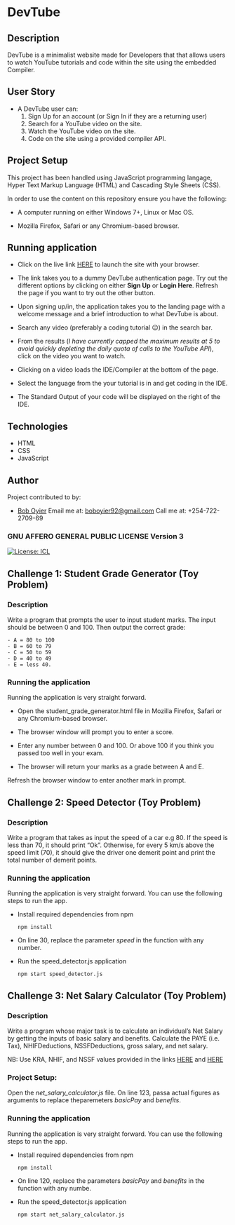 # DevTube

## Description

DevTube is a minimalist website made for Developers that that allows users to watch YouTube tutorials and code within the site using the embedded Compiler.

## User Story

- A DevTube user can:
  1.  Sign Up for an account (or Sign In if they are a returning user)
  2.  Search for a YouTube video on the site.
  3.  Watch the YouTube video on the site.
  4.  Code on the site using a provided compiler API.

## Project Setup

This project has been handled using JavaScript programming langage, Hyper Text Markup Language (HTML) and Cascading Style Sheets (CSS).

In order to use the content on this repository ensure you have the following:

- A computer running on either Windows 7+, Linux or Mac OS.

- Mozilla Firefox, Safari or any Chromium-based browser.

## Running application

- Click on the live link [HERE](https://tubedev.netlify.app/) to launch the site with your browser.

- The link takes you to a dummy DevTube authentication page.
  Try out the different options by clicking on either **Sign Up** or **Login Here**.
  Refresh the page if you want to try out the other button.
- Upon signing up/in, the application takes you to the landing page with a welcome message and a brief introduction to what DevTube is about.
- Search any video (preferably a coding tutorial 😉) in the search bar.
- From the results (*I have currently capped the maximum results at 5 to avoid quickly depleting the daily quota of calls to the YouTube API*), click on the video you want to watch.
- Clicking on a video loads the IDE/Compiler at the bottom of the page.
- Select the language from the  your tutorial is in and get coding in the IDE.
- The Standard Output of your code will be displayed on the right of the IDE.


## Technologies

- HTML
- CSS
- JavaScript
  ​

## Author

Project contributed to by:

- [Bob Oyier](https://github.com/oyieroyier)
	Email me at: boboyier92@gmail.com
	Call me at: +254-722-2709-69

### GNU AFFERO GENERAL PUBLIC LICENSE Version 3

[![License: ICL](https://img.shields.io/badge/License-GNU%20Affero%20General%20Public%20License%20version%203-blue)](https://opensource.org/licenses/AGPL-3.0)







## Challenge 1: Student Grade Generator (Toy Problem)

### Description

Write a program that prompts the user to input student marks. The input should be between 0 and 100. Then output the correct grade:

```
- A = 80 to 100
- B = 60 to 79
- C = 50 to 59
- D = 40 to 49
- E = less 40.
```

### Running the application

Running the application is very straight forward. 

- Open the student_grade_generator.html file in Mozilla Firefox, Safari or any Chromium-based browser.

- The browser window will prompt you to enter a score.

- Enter any number between 0 and 100. Or above 100 if you think you passed too well in your exam.

- The browser will return your marks as a grade between A and E.

Refresh the browser window to enter another mark in prompt.

## Challenge 2: Speed Detector (Toy Problem)

### Description

Write a program that takes as input the speed of a car e.g 80.
If the speed is less than 70, it should print “Ok”.
Otherwise, for every 5 km/s above the speed limit (70), it should give the driver one demerit point and print the total number of demerit points.

### Running the application
Running the application is very straight forward. You can use the following steps to run the app.

- Install required dependencies from npm

      npm install

- On line 30, replace the parameter *speed* in the function with any number.

- Run the speed_detector.js application

      npm start speed_detector.js

## Challenge 3: Net Salary Calculator (Toy Problem)
### Description

Write a program whose major task is to calculate an individual’s Net Salary by getting the inputs of basic salary and benefits.
Calculate the PAYE (i.e. Tax), NHIFDeductions, NSSFDeductions, gross salary, and net salary.

NB: Use KRA, NHIF, and NSSF values provided in the links [HERE](https://www.aren.co.ke/payroll/taxrates.ht "LINK") and [HERE](https://www.kra.go.ke/en/individual/calculate-tax/calculating-tax/paye)

### Project Setup:

Open the _net_salary_calculator.js_ file.
On line 123, passa actual figures as arguments to replace theparemeters _basicPay_ and _benefits_.

### Running the application
Running the application is very straight forward. You can use the following steps to run the app.

- Install required dependencies from npm

      npm install

- On line 120, replace the parameters *basicPay* and *benefits* in the function with any numbe.

- Run the speed_detector.js application

      npm start net_salary_calculator.js

